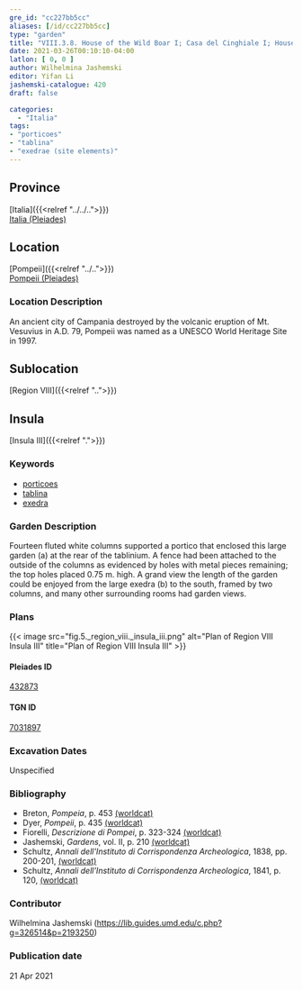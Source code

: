 ```yaml
---
gre_id: "cc227bb5cc"
aliases: [/id/cc227bb5cc]
type: "garden"
title: "VIII.3.8. House of the Wild Boar I; Casa del Cinghiale I; House of L. Coelius Caldus"
date: 2021-03-26T00:10:10-04:00
latlon: [ 0, 0 ]
author: Wilhelmina Jashemski
editor: Yifan Li
jashemski-catalogue: 420
draft: false

categories:
  - "Italia"
tags:
- "porticoes"
- "tablina"
- "exedrae (site elements)"
---
```


## Province
[Italia]({{<relref "../../..">}}) \
[Italia (Pleiades)](https://pleiades.stoa.org/places/1052)

## Location
[Pompeii]({{<relref "../..">}}) \
[Pompeii (Pleiades)](https://pleiades.stoa.org/places/433032)

### Location Description
An ancient city of Campania destroyed by the volcanic eruption of Mt. Vesuvius in A.D. 79, Pompeii was named as a UNESCO World Heritage Site in 1997.

## Sublocation
[Region VIII]({{<relref "..">}})

## Insula
[Insula III]({{<relref ".">}})

### Keywords
 - [porticoes](http://vocab.getty.edu/page/aat/300004145)
 - [tablina](http://vocab.getty.edu/page/aat/300004180)
 - [exedra](http://vocab.getty.edu/page/aat/300004014)

### Garden Description
Fourteen fluted white columns supported a portico that enclosed this large garden (a) at the rear of the tablinium. A fence had been attached to the outside of the columns as evidenced by holes with metal pieces remaining; the top holes placed 0.75 m. high.  A grand view the length of the garden could be enjoyed from the large exedra (b) to the south, framed by two columns, and many other surrounding rooms had garden views.

### Plans
{{< image src="fig.5._region_viii._insula_iii.png" alt="Plan of Region VIII Insula III" title="Plan of Region VIII Insula III" >}}

#### Pleiades ID
[432873](https://pleiades.stoa.org/places/538911200)

#### TGN ID
[7031897](http://vocab.getty.edu/page/tgn/2053030)

###  Excavation Dates
Unspecified


### Bibliography
* Breton, *Pompeia*, p. 453 [(worldcat)](http://www.worldcat.org/oclc/894211341)
* Dyer, *Pompeii*, p. 435 [(worldcat)](http://www.worldcat.org/oclc/24327166)
* Fiorelli, *Descrizione di Pompei*, p. 323-324 [(worldcat)](http://www.worldcat.org/oclc/252039996)
* Jashemski, *Gardens*, vol. II, p. 210 [(worldcat)](http://www.worldcat.org/oclc/1113367431)
* Schultz, *Annali dell'Instituto di Corrispondenza Archeologica*, 1838, pp. 200-201, [(worldcat)](http://www.worldcat.org/oclc/263597320)
* Schultz, *Annali dell'Instituto di Corrispondenza Archeologica*, 1841, p. 120, [(worldcat)](http://www.worldcat.org/oclc/263597320)

### Contributor
Wilhelmina Jashemski (https://lib.guides.umd.edu/c.php?g=326514&p=2193250)

### Publication date

21 Apr 2021
